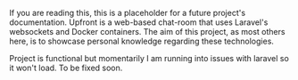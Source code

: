 

If you are reading this, this is a placeholder for a future project's documentation. Upfront is a web-based chat-room that uses Laravel's websockets and Docker containers. The aim of this project, as most others here,
is to showcase personal knowledge regarding these technologies.


Project is functional but momentarily I am running into issues with laravel so it won't load. To be fixed soon.


